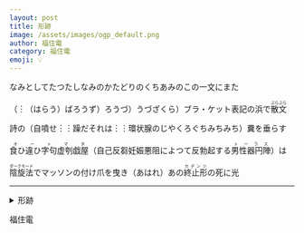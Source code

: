 ```yaml
---
layout: post
title: 形跡
image: /assets/images/ogp_default.png
author: 福住電
category: 福住電
emoji: 💡
---
```


<div class="tanka-area"><div class="tanka">
<p>なみとしてたつたしなみのかたどりのくちあみのこの一文にまた</p>
<p>（︙（はらう）ばろうず）ろうづ）うづざくら）ブラ・ケット表記の浜で<ruby>散文<rp>（</rp><rt>ぶらぶら</rt><rp>）</rp></ruby></p>
<p>詩の（自噴せ︙︙躁だそれは︙︙環状腺のじやくろぐちみちみち）糞を垂らす</p>
<p><ruby>食ひ違ひ字句虚刳戯屋<rp>（</rp><rt>オートマタ</rt><rp>）</rp></ruby>（自己反芻妊娠悪阻によつて反勃起する<ruby>男性器円陣<rp>（</rp><rt>トーラス</rt><rp>）</rp></ruby>）は</p>
<p><ruby>陰旋法<rp>（</rp><rt>ダークモード</rt><rp>）</rp></ruby>でマッソンの付け爪を曳き（あはれ）あの<ruby>終止形<rp>（</rp><rt>カデンツ</rt><rp>）</rp></ruby>の死に光</p></div></div>

---

<details><summary>形跡</summary>
なみとしてたつたしなみのかたどりのくちあみのこの一文にまた<br/>
（⋯（はらう）ばろうず）ろうづ）うづざくら）ブラ・ケット表記の浜で<ruby>散文<rp>（</rp><rt>ぶらぶら</rt><rp>）</rp></ruby><br/>
詩の（自噴せ⋯⋯躁だそれは⋯⋯環状腺のじやくろぐちみちみち）糞を垂らす<br/>
<ruby>食ひ違ひ字句虚刳戯屋<rp>（</rp><rt>オートマタ</rt><rp>）</rp></ruby>（自己反芻妊娠悪阻によつて反勃起する<ruby>男性器円陣<rp>（</rp><rt>トーラス</rt><rp>）</rp></ruby>）は<br/>
<ruby>陰旋法<rp>（</rp><rt>ダークモード</rt><rp>）</rp></ruby>でマッソンの付け爪を曳き（あはれ）あの<ruby>終止形<rp>（</rp><rt>カデンツ</rt><rp>）</rp></ruby>の死に光<br/>
</details>

福住電

